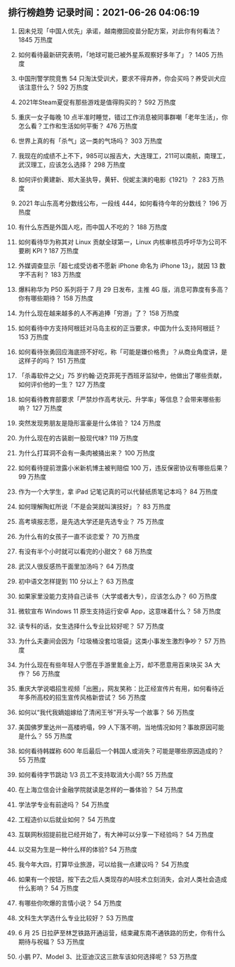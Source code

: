 
## 排行榜趋势 记录时间：2021-06-26 04:06:19
  
  1. 因未兑现「中国人优先」承诺，越南撤回疫苗分配方案，对此你有何看法？ 1845 万热度
    
  2. 如何看待最新研究表明，「地球可能已被外星系观察好多年了」？ 1405 万热度
    
  3. 中国刑警学院竞售 54 只淘汰受训犬，要求不得弃养，你会买吗？养受训犬应该注意什么？ 592 万热度
    
  4. 2021年Steam夏促有那些游戏是值得购买的？ 592 万热度
    
  5. 重庆一女子每晚 10 点半准时睡觉，错过工作消息被同事群嘲「老年生活」，你怎么看？工作和生活如何平衡？ 476 万热度
    
  6. 世界上真的有「杀气」这一类的气场吗？ 303 万热度
    
  7. 我现在的成绩不上不下，985可以报吉大，大连理工，211可以南航，南理工，武汉理工，应该怎么选择？ 298 万热度
    
  8. 如何评价黄建新、郑大圣执导，黄轩、倪妮主演的电影《1921》？ 283 万热度
    
  9. 2021 年山东高考分数线公布，一段线 444，如何看待今年的分数线？ 196 万热度
    
  10. 有什么东西是外国人吃，而中国人不吃的？ 188 万热度
    
  11. 如何看待华为称其对 Linux 贡献全球第一，Linux 内核审核员呼吁华为公司不要刷 KPI ? 187 万热度
    
  12. 外媒调查显示「超七成受访者不愿新 iPhone 命名为 iPhone 13」，就因 13 数字不吉利？ 183 万热度
    
  13. 爆料称华为 P50 系列将于 7 月 29 日发布，主推 4G 版，消息可靠度有多高？你有哪些期待？ 158 万热度
    
  14. 为什么现在越来越多的人不再追捧「穷游」了？ 158 万热度
    
  15. 如何看待中方支持阿根廷对马岛主权的正当要求，中国为什么支持阿根廷？ 153 万热度
    
  16. 如何看待张勇回应海底捞不好吃，称「可能是嫌价格贵」？从商业角度讲，是这样子的吗？ 151 万热度
    
  17. 「杀毒软件之父」75 岁约翰·迈克菲死于西班牙监狱中，他做出了哪些贡献，如何评价他的一生？ 127 万热度
    
  18. 如何看待教育部要求「严禁炒作高考状元、升学率」等信息？会带来哪些影响？ 127 万热度
    
  19. 突然发现男朋友是隐形富豪是什么体验？ 124 万热度
    
  20. 为什么现在的古装剧一股现代味? 119 万热度
    
  21. 为什么打耳洞不会有一条肉被捅出来？ 100 万热度
    
  22. 如何看待提前泄露小米新机博主被判赔偿 100 万，违反保密协议有哪些后果？ 99 万热度
    
  23. 作为一个大学生，拿 iPad 记笔记真的可以代替纸质笔记本吗？ 84 万热度
    
  24. 如何理解陶虹所说「不是会哭就叫演技好」？ 83 万热度
    
  25. 高考填报志愿，是先选大学还是先选专业？ 75 万热度
    
  26. 为什么有的女孩子一直不谈恋爱？ 70 万热度
    
  27. 有没有半个小时就可以看完的小甜文？ 68 万热度
    
  28. 武汉人很反感热干面里加汤吗？ 64 万热度
    
  29. 初中语文怎样提到 110 分以上？ 63 万热度
    
  30. 如果家里没能力支持自己读书（大学或者大专），应该怎么办？ 60 万热度
    
  31. 微软宣布 Windows 11 原生支持运行安卓 App，这意味着什么？ 58 万热度
    
  32. 读专科的话，女生选择什么专业比较好呢？ 57 万热度
    
  33. 为什么夫妻间会因为「垃圾桶没套垃圾袋」这类小事发生激烈争吵？ 57 万热度
    
  34. 为什么现在有些年轻人宁愿在手游里氪金上万，却不愿意用百来块买 3A 大作？ 56 万热度
    
  35. 重庆大学说唱招生视频「出圈」，网友笑称：比正经宣传片有用，如何看待近年多所高校的招生宣传风格新尝试？ 56 万热度
    
  36. 如何以“我代我嫡姐嫁给了清闲王爷”开头写一个故事？ 56 万热度
    
  37. 美国佛罗里达州一高楼坍塌，99 人下落不明，当地情况如何？事故原因可能是什么？ 55 万热度
    
  38. 如何看待韩媒称 600 年后最后一个韩国人或消失？可能是哪些原因造成的？ 55 万热度
    
  39. 如何看待字节跳动 1/3 员工不支持取消大小周? 55 万热度
    
  40. 在上海立信会计金融学院就读是怎样的一番体验？ 54 万热度
    
  41. 学法学专业有前途吗？ 54 万热度
    
  42. 工程造价以后就业如何？ 54 万热度
    
  43. 互联网秋招提前批已经开始了，有大神可以分享一下经验吗？ 54 万热度
    
  44. 以交易为生是一种什么样的体验? 54 万热度
    
  45. 我今年大四，打算毕业旅游，可以给我一点建议吗？ 54 万热度
    
  46. 如果有一个按钮，按下去之后人类现存的AI技术立刻消失，会对人类社会造成什么影响？ 54 万热度
    
  47. 有哪些你吹爆的言情小说？ 54 万热度
    
  48. 文科生大学选什么专业比较好？ 53 万热度
    
  49. 6 月 25 日拉萨至林芝铁路开通运营，结束藏东南不通铁路的历史，你有什么期待与祝福？ 53 万热度
    
  50. 小鹏 P7、Model 3、比亚迪汉这三款车该如何选择呢？ 53 万热度
    